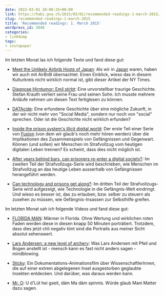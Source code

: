 ```yaml
---
date: 2015-03-01 20:00:25+00:00
link: https://habi.gna.ch/2015/03/01/recommended-readings-1-march-2015/
slug: recommended-readings-1-march-2015
title: 'Recommended readings: 1. March 2015'
wordpress_id: 3848
categories:
- linkdump
tags:
- instapaper
---
```


Im letzten Monat las ich folgende Texte und fand diese gut:




    
  * [Meet the Unlikely Airbnb Hosts of Japan](http://www.nytimes.com/2015/02/22/magazine/meet-the-unlikely-airbnb-hosts-of-japan.html?_r=1): Als wir in [Japan](https://habi.gna.ch/2014/06/09/nippon/) waren, haben wir auch mit AirBnB übernachtet. Einen Einblick, wieso das in diesem Kulturkreis nicht wirklich normal ist, gibt dieser Artikel der NY Times.

    
  * [Diagnose Hirntumor: Emil stirbt](http://www.zeit.de/2014/48/krebs-diagnose-kampf-verlust): Eine unvorstellbar traurige Geschichte. Stefan Krauth verliert seine Frau und seinen Sohn. Ich musste mehrere Anläufe nehmen um diesen Text fertiglesen zu können.

    
  * [DATAcide](https://www.adbusters.org/magazine/115/datacide-total-annihilation-life-we-know-it.html): Eine erfundene Geschichte über eine mögliche Zukunft, in der wir nicht mehr von "Social Media", sondern nur noch von "social" sprechen. Oder ist die Geschichte nicht wirklich erfunden?

    
  * [Inside the prison system's illicit digital world](http://fusion.net/story/41931/inside-the-prison-systems-illicit-digital-world/): Der erste Teil einer Serie von [Fusion](http://fusion.net/about-us/) (von dem wir glaub's noch mehr hören werden) über die Implikationen des Zusammenspiels von Gefängnissen und Gegenwart. Können (und sollen) wir Menschen im Strafvollzug vom heutigen digitalen Leben trennen? Es scheint, dass dies nicht möglich ist.

    
  * [After years behind bars, can prisoners re-enter a digital society?](http://fusion.net/story/42775/after-years-behind-bars-can-prisoners-re-enter-a-digital-world/): Im zweiten Teil der Strafvollzugs-Serie wird beschrieben, wie Menschen im Strafvollzug an das heutige Leben ausserhalb von Gefängnissen herangeführt werden.

    
  * [Can technology and prisons get along?](http://fusion.net/story/44209/can-technology-and-prisons-get-along/): Im dritten Teil der Strafvollzugs-Serie wird aufgezeigt, wie Technologie in die Gefängnis-Welt eindringt. Und wieso es besser ist, das zu erlauben, bzw. selber zu steuern als zusehen zu müssen, wie Gefängnis-Insassen zur Selbsthilfe greifen.



Im letzten Monat sah ich folgende Videos und fand diese gut:


    
  * [FLORIDA MAN](https://vimeo.com/118532076): Männer in Florida. Ohne Wertung und wirklichen roten Faden werden diese in diesen knapp 50 Minuten porträtiert. Trotzdem, dass dies jetzt chli negativ tönt sind die Portraits aus meiner Sicht absolut sehenswert.

    
  * [Lars Andersen: a new level of archery](https://www.youtube.com/watch?v=BEG-ly9tQGk): Was Lars Andersen mit Pfeil und Bogen anstellt ist - mensch kann es fast nicht anders sagen - mindblowing.

    
  * [Sticky](https://vimeo.com/76647062): Ein Dokumentations-Animationsfilm über WissenschaftlerInnen, die auf einer extrem abgelegenen Insel ausgestorben geglaubte Insekten entdecken. Und darüber, was daraus werden kann.

    
  * [Mr. O](https://vimeo.com/119183703): U d'Lüt hei gseit, däm Ma däm spinnts. Würde glaub Mani Matter dazu sagen.




